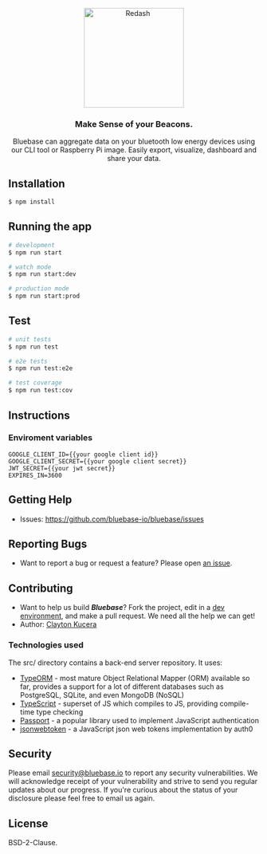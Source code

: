 <p align="center">
  <img title="Redash" src='https://bluebase.io/assets/images/logo.png' width="200px"/>
</p>

<h3 align="center">
  Make Sense of your Beacons.
</h3>
<p align="center">
Bluebase can aggregate data on your bluetooth low energy devices using our CLI tool or Raspberry Pi image. Easily export, visualize, dashboard and share your data.
</p>

## Installation

```bash
$ npm install
```

## Running the app

```bash
# development
$ npm run start

# watch mode
$ npm run start:dev

# production mode
$ npm run start:prod
```

## Test

```bash
# unit tests
$ npm run test

# e2e tests
$ npm run test:e2e

# test coverage
$ npm run test:cov
```
## Instructions

### Enviroment variables
```
GOOGLE_CLIENT_ID={{your google client id}}  
GOOGLE_CLIENT_SECRET={{your google client secret}}  
JWT_SECRET={{your jwt secret}}  
EXPIRES_IN=3600 
```
## Getting Help

* Issues: https://github.com/bluebase-io/bluebase/issues

## Reporting Bugs

* Want to report a bug or request a feature? Please open [an issue](https://github.com/bluebase-io/bluebase/issues/new).

## Contributing
* Want to help us build **_Bluebase_**? Fork the project, edit in a [dev environment](), and make a pull request. We need all the help we can get!
* Author: [Clayton Kucera](https://github.com/claytonkucera)

### Technologies used
The src/ directory contains a back-end server repository. It uses:
 * [TypeORM](https://typeorm.io) - most mature Object Relational Mapper (ORM) available so far, provides a support for a lot of different databases such as PostgreSQL, SQLite, and even MongoDB (NoSQL)
 * [TypeScript](https://github.com/Microsoft/TypeScript) - superset of JS which compiles to JS, providing compile-time type checking
* [Passport](https://github.com/jaredhanson/passport) - a popular library used to implement JavaScript authentication
* [jsonwebtoken](https://github.com/auth0/node-jsonwebtoken) - a JavaScript json web tokens implementation by auth0


## Security

Please email security@bluebase.io to report any security vulnerabilities. We will acknowledge receipt of your vulnerability and strive to send you regular updates about our progress. If you're curious about the status of your disclosure please feel free to email us again.

## License

BSD-2-Clause.
